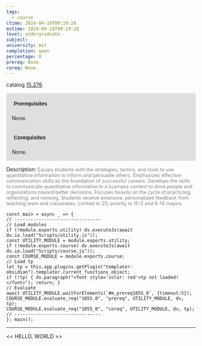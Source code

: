 ```yaml
---
tags:
  - course
ctime: 2024-04-18T00:19:28
mstime: 2024-04-18T00:19:28
level: undergraduate
subject: 
university: mit
completion: open
percentage: 0
prereq: None.
coreq: None.
---
```


catalog [15.276](http://student.mit.edu/catalog/m15a.html#15.276)

<span style="display: block; padding: 15px; background-color: rgb(100, 100, 100, 0.2);"><font id="m_prereq1055_0" style="display: block; font-family: Arial, sans-serif; font-weight: bold; padding: 5px">Prerequisites</font><br><span id="prereq1055_0">None.</span></span>
<span style="display: block; padding: 15px; background-color: rgb(100, 100, 100, 0.2);"><font id="m_coreq1055_0" style="display: block; font-family: Arial, sans-serif; font-weight: bold; padding: 5px">Corequisites</font><br><span id="coreq1055_0">None.</span></span>

<font style="">Description:</font>
<font style="color: grey; font-size: 0.8rem;">Equips students with the strategies, tactics, and tools to use quantitative information to inform and persuade others. Emphasizes effective communication skills as the foundation of successful careers. Develops the skills to communicate quantitative information in a business context to drive people and organizations toward better decisions. Focuses heavily on the cycle of practicing, reflecting, and revising. Students receive extensive, personalized feedback from teaching team and classmates. Limited to 25; priority to 15-2 and 6-14 majors.</font>

```dataviewjs
const main = async _ => {
// --------------------------------
// Load modules
if (!module.exports.utility) dv.executeJs(await dv.io.load("Scripts/utility.js"));
const UTILITY_MODULE = module.exports.utility;
if (!module.exports.course) dv.executeJs(await dv.io.load("Scripts/course.js"));
const COURSE_MODULE = module.exports.course;
// Load tp
let tp = this.app.plugins.getPlugin("templater-obsidian").templater.current_functions_object;
if (!tp) { dv.paragraph("<font style='color: red'>tp not loaded!</font>"); return; }
// Evaluate
await UTILITY_MODULE.waitForElements(`#m_prereq1055_0`, {timeout:5});
COURSE_MODULE.evaluate_req("1055_0", "prereq", UTILITY_MODULE, dv, tp);
COURSE_MODULE.evaluate_req("1055_0", "coreq", UTILITY_MODULE, dv, tp);
// --------------------------------
}; main();
```

---

<< HELLO, WORLD >>
